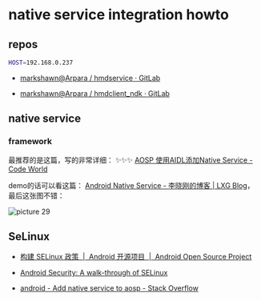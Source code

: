 # native service integration howto

## repos

```sh
HOST=192.168.0.237
```

- [markshawn@Arpara / hmdservice · GitLab](http://192.168.0.237/markshawn/hmdservice)

- [markshawn@Arpara / hmdclient_ndk · GitLab](http://192.168.0.237/markshawn/hmdclient_ndk)

## native service

### framework

最推荐的是这篇，写的非常详细： :sparkles::sparkles::sparkles: [AOSP 使用AIDL添加Native Service - Code World](https://www.codetd.com/pt/article/13423956)

demo的话可以看这篇： [Android Native Service - 李晓刚的博客 | LXG Blog](https://lixiaogang03.github.io/2019/01/21/Android-Native-Service/)，最后这张图不错：

![picture 29](https://mark-vue-oss.oss-cn-hangzhou.aliyuncs.com/native-service-integration-howto-1645635929336-b961a6c65b26eb9b38628720d841cc664c030ff1b00d2306d49787b560f3ffee.png)  

## SeLinux

- [构建 SELinux 政策  |  Android 开源项目  |  Android Open Source Project](https://source.android.com/security/selinux/build)

- [Android Security: A walk-through of SELinux](https://web.archive.org/web/20201107155245/https://pierrchen.blogspot.com/2017/02/android-security-walk-through-of-selinux.html)

- [android - Add native service to aosp - Stack Overflow](https://stackoverflow.com/questions/48521789/add-native-service-to-aosp)
